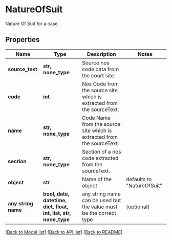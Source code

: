 # NatureOfSuit

Nature Of Suit for a case.

## Properties
Name | Type | Description | Notes
------------ | ------------- | ------------- | -------------
**source_text** | **str, none_type** | Source nos code data from the court site. | 
**code** | **int** | Nos Code from the source site which is extracted from the sourceText. | 
**name** | **str, none_type** | Code Name from the source site which is extracted from the sourceText. | 
**section** | **str, none_type** | Section of a nos code extracted from the sourceText. | 
**object** | **str** | Name of the object | defaults to "NatureOfSuit"
**any string name** | **bool, date, datetime, dict, float, int, list, str, none_type** | any string name can be used but the value must be the correct type | [optional]

[[Back to Model list]](../README.md#documentation-for-models) [[Back to API list]](../README.md#documentation-for-api-endpoints) [[Back to README]](../README.md)


